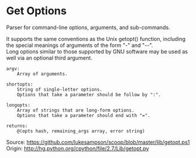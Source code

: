 # Get Options

Parser for command-line options, arguments, and sub-commands.  

It supports the same conventions as the Unix getopt() function, including the special meanings of arguments of the form "-" and "--".  
Long options similar to those supported by GNU software may be used as well via an optional third argument.  

    argv:
        Array of arguments.

    shortopts:
        String of single-letter options.
        Options that take a parameter should be follow by ":".

    longopts:
        Array of strings that are long-form options.
        Options that take a parameter should end with "=".

    returns:
        @(opts hash, remaining_args array, error string)

Source: https://github.com/lukesampson/scoop/blob/master/lib/getopt.ps1  
Origin: http://hg.python.org/cpython/file/2.7/Lib/getopt.py  

